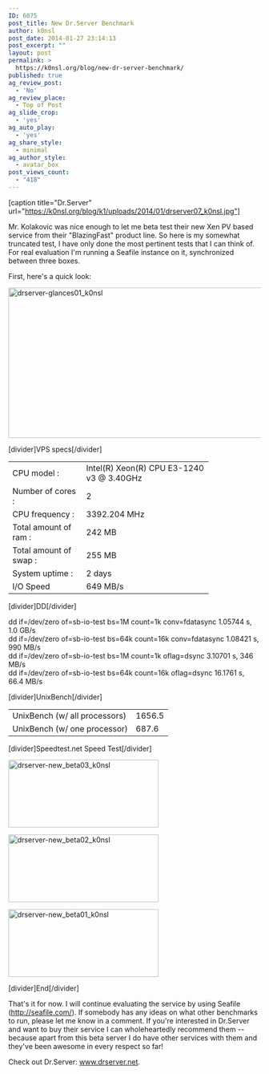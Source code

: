 ```yaml
---
ID: 6075
post_title: New Dr.Server Benchmark
author: k0nsl
post_date: 2014-01-27 23:14:13
post_excerpt: ""
layout: post
permalink: >
  https://k0nsl.org/blog/new-dr-server-benchmark/
published: true
ag_review_post:
  - 'No'
ag_review_place:
  - Top of Post
ag_slide_crop:
  - 'yes'
ag_auto_play:
  - 'yes'
ag_share_style:
  - minimal
ag_author_style:
  - avatar_box
post_views_count:
  - "418"
---
```

[caption title="Dr.Server" url="https://k0nsl.org/blog/k1/uploads/2014/01/drserver07_k0nsl.jpg"]

Mr. Kolakovic was nice enough to let me beta test their new Xen PV based service from their "BlazingFast" product line. So here is my somewhat truncated test, I have only done the most pertinent tests that I can think of.
For real evaluation I'm running a Seafile instance on it, synchronized between three boxes.

First, here's a quick look:

<a href="https://k0nsl.org/blog/k1/uploads/2014/01/drserver-glances01_k0nsl.jpg"><img class="alignnone size-large wp-image-6084" alt="drserver-glances01_k0nsl" src="https://k0nsl.org/blog/k1/uploads/2014/01/drserver-glances01_k0nsl-1024x496.jpg" width="620" height="300" /></a>

[divider]VPS specs[/divider]
<table class="table table-bordered table-striped" style="width: 400px;">
<tbody>
<tr>
<td>CPU model :</td>
<td>Intel(R) Xeon(R) CPU E3-1240 v3 @ 3.40GHz</td>
</tr>
<tr>
<td>Number of cores :</td>
<td>2</td>
</tr>
<tr>
<td>CPU frequency :</td>
<td>3392.204 MHz</td>
</tr>
<tr>
<td>Total amount of ram :</td>
<td>242 MB</td>
</tr>
<tr>
<td>Total amount of swap :</td>
<td>255 MB</td>
</tr>
<tr>
<td>System uptime :</td>
<td>2 days</td>
</tr>
<tr>
<td>I/O Speed</td>
<td>649 MB/s</td>
</tr>
</tbody>
</table>

[divider]DD[/divider]

<div id="k0de">
dd if=/dev/zero of=sb-io-test bs=1M count=1k conv=fdatasync
1.05744 s, 1.0 GB/s
</div>

<div id="k0de">
dd if=/dev/zero of=sb-io-test bs=64k count=16k conv=fdatasync
1.08421 s, 990 MB/s
</div>

<div id="k0de">
dd if=/dev/zero of=sb-io-test bs=1M count=1k oflag=dsync
3.10701 s, 346 MB/s
</div>

<div id="k0de">
dd if=/dev/zero of=sb-io-test bs=64k count=16k oflag=dsync
16.1761 s, 66.4 MB/s
</div>

[divider]UnixBench[/divider]

<table class="table table-bordered table-striped" style="width: 400px;">
        <tbody>
            <tr><td>UnixBench (w/ all processors)</td><td>1656.5</td></tr>
            <tr><td>UnixBench (w/ one processor)</td><td>687.6</td></tr>
        </tbody>
</table>

[divider]Speedtest.net Speed Test[/divider]

<a href="https://k0nsl.org/blog/k1/uploads/2014/01/drserver-new_beta03_k0nsl.png"><img src="https://k0nsl.org/blog/k1/uploads/2014/01/drserver-new_beta03_k0nsl.png" alt="drserver-new_beta03_k0nsl" width="300" height="135" class="alignnone size-full wp-image-6080" /></a>

<a href="https://k0nsl.org/blog/k1/uploads/2014/01/drserver-new_beta02_k0nsl.png"><img src="https://k0nsl.org/blog/k1/uploads/2014/01/drserver-new_beta02_k0nsl.png" alt="drserver-new_beta02_k0nsl" width="300" height="135" class="alignnone size-large wp-image-6079" /></a>

<a href="https://k0nsl.org/blog/k1/uploads/2014/01/drserver-new_beta01_k0nsl.png"><img src="https://k0nsl.org/blog/k1/uploads/2014/01/drserver-new_beta01_k0nsl.png" alt="drserver-new_beta01_k0nsl" width="300" height="135" class="alignnone size-full wp-image-6078" /></a>

[divider]End[/divider]

That's it for now. I will continue evaluating the service by using Seafile (<a href="http://seafile.com/" target="_blank">http://seafile.com/</a>). If somebody has any ideas on what other benchmarks to run, please let me know in a comment.
If you're interested in Dr.Server and want to buy their service I can wholeheartedly recommend them -- because apart from this beta server I do have other services with them and they've been awesome in every respect so far! <img class='wpml_ico' alt='' src='https://k0nsl.org/blog/k1/plugins/wp-monalisa/icons/icon_thumbup.gif' />

Check out Dr.Server:
<a href="http://knsl.net/28615" title="Dr.Server" target="_blank">www.drserver.net</a>.